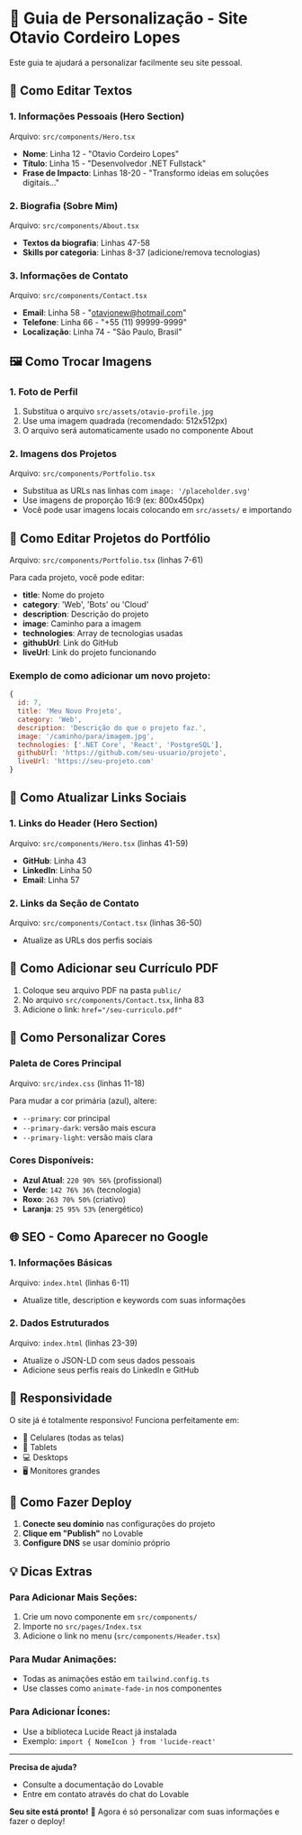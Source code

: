 # 🚀 Guia de Personalização - Site Otavio Cordeiro Lopes

Este guia te ajudará a personalizar facilmente seu site pessoal.

## 📝 Como Editar Textos

### 1. Informações Pessoais (Hero Section)
Arquivo: `src/components/Hero.tsx`
- **Nome**: Linha 12 - "Otavio Cordeiro Lopes"
- **Título**: Linha 15 - "Desenvolvedor .NET Fullstack"
- **Frase de Impacto**: Linhas 18-20 - "Transformo ideias em soluções digitais..."

### 2. Biografia (Sobre Mim)
Arquivo: `src/components/About.tsx`
- **Textos da biografia**: Linhas 47-58
- **Skills por categoria**: Linhas 8-37 (adicione/remova tecnologias)

### 3. Informações de Contato
Arquivo: `src/components/Contact.tsx`
- **Email**: Linha 58 - "otavionew@hotmail.com"
- **Telefone**: Linha 66 - "+55 (11) 99999-9999"
- **Localização**: Linha 74 - "São Paulo, Brasil"

## 🖼️ Como Trocar Imagens

### 1. Foto de Perfil
1. Substitua o arquivo `src/assets/otavio-profile.jpg`
2. Use uma imagem quadrada (recomendado: 512x512px)
3. O arquivo será automaticamente usado no componente About

### 2. Imagens dos Projetos
Arquivo: `src/components/Portfolio.tsx`
- Substitua as URLs nas linhas com `image: '/placeholder.svg'`
- Use imagens de proporção 16:9 (ex: 800x450px)
- Você pode usar imagens locais colocando em `src/assets/` e importando

## 📂 Como Editar Projetos do Portfólio

Arquivo: `src/components/Portfolio.tsx` (linhas 7-61)

Para cada projeto, você pode editar:
- **title**: Nome do projeto
- **category**: 'Web', 'Bots' ou 'Cloud'
- **description**: Descrição do projeto
- **image**: Caminho para a imagem
- **technologies**: Array de tecnologias usadas
- **githubUrl**: Link do GitHub
- **liveUrl**: Link do projeto funcionando

### Exemplo de como adicionar um novo projeto:
```javascript
{
  id: 7,
  title: 'Meu Novo Projeto',
  category: 'Web',
  description: 'Descrição do que o projeto faz.',
  image: '/caminho/para/imagem.jpg',
  technologies: ['.NET Core', 'React', 'PostgreSQL'],
  githubUrl: 'https://github.com/seu-usuario/projeto',
  liveUrl: 'https://seu-projeto.com'
}
```

## 🔗 Como Atualizar Links Sociais

### 1. Links do Header (Hero Section)
Arquivo: `src/components/Hero.tsx` (linhas 41-59)
- **GitHub**: Linha 43
- **LinkedIn**: Linha 50
- **Email**: Linha 57

### 2. Links da Seção de Contato
Arquivo: `src/components/Contact.tsx` (linhas 36-50)
- Atualize as URLs dos perfis sociais

## 📄 Como Adicionar seu Currículo PDF

1. Coloque seu arquivo PDF na pasta `public/`
2. No arquivo `src/components/Contact.tsx`, linha 83
3. Adicione o link: `href="/seu-curriculo.pdf"`

## 🎨 Como Personalizar Cores

### Paleta de Cores Principal
Arquivo: `src/index.css` (linhas 11-18)

Para mudar a cor primária (azul), altere:
- `--primary`: cor principal
- `--primary-dark`: versão mais escura
- `--primary-light`: versão mais clara

### Cores Disponíveis:
- **Azul Atual**: `220 90% 56%` (profissional)
- **Verde**: `142 76% 36%` (tecnologia)
- **Roxo**: `263 70% 50%` (criativo)
- **Laranja**: `25 95% 53%` (energético)

## 🌐 SEO - Como Aparecer no Google

### 1. Informações Básicas
Arquivo: `index.html` (linhas 6-11)
- Atualize title, description e keywords com suas informações

### 2. Dados Estruturados
Arquivo: `index.html` (linhas 23-39)
- Atualize o JSON-LD com seus dados pessoais
- Adicione seus perfis reais do LinkedIn e GitHub

## 📱 Responsividade

O site já é totalmente responsivo! Funciona perfeitamente em:
- 📱 Celulares (todas as telas)
- 📱 Tablets 
- 💻 Desktops
- 🖥️ Monitores grandes

## 🚀 Como Fazer Deploy

1. **Conecte seu domínio** nas configurações do projeto
2. **Clique em "Publish"** no Lovable
3. **Configure DNS** se usar domínio próprio

## 💡 Dicas Extras

### Para Adicionar Mais Seções:
1. Crie um novo componente em `src/components/`
2. Importe no `src/pages/Index.tsx`
3. Adicione o link no menu (`src/components/Header.tsx`)

### Para Mudar Animações:
- Todas as animações estão em `tailwind.config.ts`
- Use classes como `animate-fade-in` nos componentes

### Para Adicionar Ícones:
- Use a biblioteca Lucide React já instalada
- Exemplo: `import { NomeIcon } from 'lucide-react'`

---

**Precisa de ajuda?** 
- Consulte a documentação do Lovable
- Entre em contato através do chat do Lovable

**Seu site está pronto!** 🎉
Agora é só personalizar com suas informações e fazer o deploy!